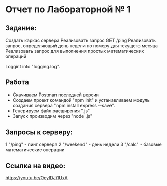 # Отчет по Лабораторной № 1  

## Задание:

Создать каркас сервера
Реализовать запрос GET /ping
Реализовать запрос, определяющий день недели по номеру дня текущего месяца
Реализовать запрос для выполнения простых математических операций

Loggint into "logging.log".

## Работа  

- Скачиваем Postman последней версии
- Создаем проект командой "npm init" и  устанавливаем модуль создания сервера "npm install express --save".  
- Генерируем файл расширения ".js" 
- Запуск производим через "node .js"  

## Запросы к серверу:  

1 "/ping" - пинг сервера
2 "/weekend" - день недели 
3 "/calc" - базовые математические операции  

## Ссылка на видео:
https://youtu.be/OcyIDJi1UxA

